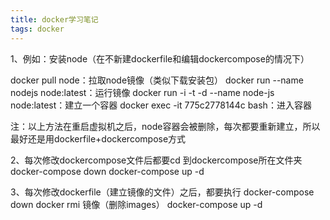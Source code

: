 ```yaml
---
title: docker学习笔记
tags: docker
---
```

1、例如：安装node（在不新建dockerfile和编辑dockercompose的情况下）

docker pull node：拉取node镜像（类似下载安装包）
docker run --name nodejs node:latest：运行镜像
docker run -i -t -d --name node-js node:latest：建立一个容器
docker exec -it 775c2778144c bash：进入容器

注：以上方法在重启虚拟机之后，node容器会被删除，每次都要重新建立，所以最好还是用dockerfile+dockercompose方式

2、每次修改dockercompose文件后都要cd 到dockercompose所在文件夹
docker-compose down
docker-compose up -d

3、每次修改dockerfile（建立镜像的文件）之后，都要执行
docker-compose down
docker rmi 镜像（删除images）
docker-compose up -d